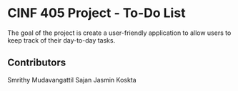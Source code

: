 # CINF 405 Project - To-Do List
The goal of the project is create a user-friendly application to allow users to keep track of their day-to-day tasks. 

## Contributors
Smrithy Mudavangattil Sajan
Jasmin Koskta


